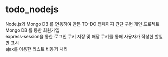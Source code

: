 # todo_nodejs

Node.js와 Mongo DB 를 연동하여 만든 TO-DO 웹페이지 간단 구현 개인 프로젝트
Mongo DB 를 통한 회원가입   
express-session을 통한 로그인 쿠키 저장 및 해당 쿠키를 통해 사용자가 작성한 할일만 표시  
ajax를 이용한 리스트 비동기 처리
